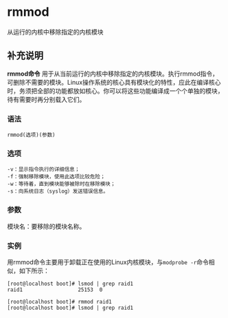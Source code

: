 # rmmod

从运行的内核中移除指定的内核模块

## 补充说明

**rmmod命令** 用于从当前运行的内核中移除指定的内核模块。执行rmmod指令，可删除不需要的模块。Linux操作系统的核心具有模块化的特性，应此在编译核心时，务须把全部的功能都放如核心。你可以将这些功能编译成一个个单独的模块，待有需要时再分别载入它们。

### 语法

```text
rmmod(选项)(参数)
```

### 选项

```text
-v：显示指令执行的详细信息；
-f：强制移除模块，使用此选项比较危险；
-w：等待着，直到模块能够被除时在移除模块；
-s：向系统日志（syslog）发送错误信息。
```

### 参数

模块名：要移除的模块名称。

### 实例

用rmmod命令主要用于卸载正在使用的Linux内核模块，与`modprobe -r`命令相似，如下所示：

```text
[root@localhost boot]# lsmod | grep raid1
raid1                  25153  0

[root@localhost boot]# rmmod raid1
[root@localhost boot]# lsmod | grep raid1
```

